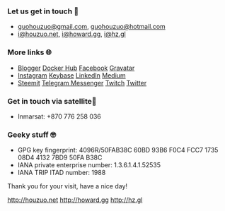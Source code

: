 ### Let us get in touch 👋
- <guohouzuo@gmail.com>, <guohouzuo@hotmail.com>
- <i@houzuo.net>, <i@howard.gg>, <i@hz.gl>

### More links 🌐
- [Blogger](https://allstarnix.blogspot.com/) [Docker Hub](https://hub.docker.com/u/hzgl) [Facebook](https://www.facebook.com/HouzuoGuo) [Gravatar](https://en.gravatar.com/howardguo)
- [Instagram](https://www.instagram.com/guo_howard) [Keybase](https://keybase.io/hguo) [LinkedIn](https://www.linkedin.com/in/hzgl) [Medium](https://medium.com/@hzgl)
- [Steemit](https://steemit.com/@ghz) [Telegram Messenger](https://t.me/howardg) [Twitch](https://www.twitch.tv/howardgg1) [Twitter](https://twitter.com/hzguo)

### Get in touch via satellite📡
- Inmarsat: +870 776 258 036

### Geeky stuff 🤓
- GPG key fingerprint: 4096R/50FAB38C 60BD 93B6 F0C4 FCC7 1735 08D4 4132 7BD9 50FA B38C
- IANA private enterprise number: 1.3.6.1.4.1.52535
- IANA TRIP ITAD number: 1988

Thank you for your visit, have a nice day!

<http://houzuo.net> <http://howard.gg> <http://hz.gl>
